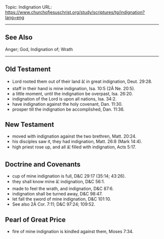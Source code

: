 Topic: Indignation
URL: https://www.churchofjesuschrist.org/study/scriptures/tg/indignation?lang=eng

---

## See Also

Anger; God, Indignation of; Wrath

---

## Old Testament

- Lord rooted them out of their land â¦ in great indignation, Deut. 29:28.
- staff in their hand is mine indignation, Isa. 10:5 (2Â Ne. 20:5).
- a little moment, until the indignation be overpast, Isa. 26:20.
- indignation of the Lord is upon all nations, Isa. 34:2.
- have indignation against the holy covenant, Dan. 11:30.
- prosper till the indignation be accomplished, Dan. 11:36.

## New Testament

- moved with indignation against the two brethren, Matt. 20:24.
- his disciples saw it, they had indignation, Matt. 26:8 (Mark 14:4).
- high priest rose up, and all â¦ filled with indignation, Acts 5:17.

## Doctrine and Covenants

- cup of mine indignation is full, D&C 29:17 (35:14; 43:26).
- they shall know mine â¦ indignation, D&C 56:1.
- made to feel the wrath, and indignation, D&C 87:6.
- indignation shall be turned away, D&C 98:47.
- let fall the sword of mine indignation, D&C 101:10.
- See also 2Â Cor. 7:11; D&C 97:24; 109:52.

## Pearl of Great Price

- fire of mine indignation is kindled against them, Moses 7:34.

